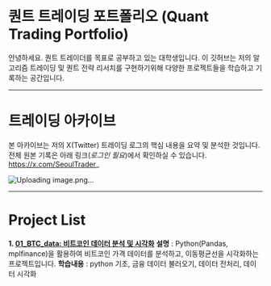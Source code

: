 # 퀀트 트레이딩 포트폴리오 (Quant Trading Portfolio)

안녕하세요. 퀀트 트레이더를 목표로 공부하고 있는 대학생입니다.
이 깃허브는 저의 알고리즘 트레이딩 및 퀀트 전략 리서치를 구현하기위해
다양한 프로젝트들을 학습하고 기록하는 공간입니다.

---
# 트레이딩 아카이브
본 아카이브는 저의 X(Twitter) 트레이딩 로그의 핵심 내용을 요약 및 분석한 것입니다. 전체 원본 기록은 아래 링크(*로그인 필요*)에서 확인하실 수 있습니다.
https://x.com/SeoulTrader_

![Uploading image.png…]()


---
# **Project List**

**1. [01_BTC_data: 비트코인 데이터 분석 및 시각화](./01_BTC_data)**
**설명** :  Python(Pandas, mplfinance)을 활용하여 비트코인 가격 데이터를 분석하고, 이동평균선을 시각화하는 프로젝트입니다.
**학습내용** :  python 기초, 금융 데이터 불러오기, 데이터 전처리, 데이터 시각화

